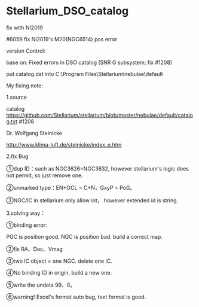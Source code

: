 # Stellarium_DSO_catalog
fix with NI2019



#6059 fix NI2019's M20(NGC6514) pos error







version Control:

base on: Fixed errors in DSO catalog (SNR G subsystem; fix #1208)



put catalog.dat into C:\Program Files\Stellarium\nebulae\default



My fixing note:

1.source

catalog
https://github.com/Stellarium/stellarium/blob/master/nebulae/default/catalog.txt #1208

Dr. Wolfgang Steinicke

http://www.klima-luft.de/steinicke/index_e.htm

2.fix Bug

①dup ID：such as NGC3626=NGC3632, however stellarium's logic does not permit, so just remove one.

②unmarked type：EN+OCL = C+N，GxyP = PoG。

③NGC/IC in stellarium only allow int， however extended id is string.

3.solving way：

①binding error:

PGC is position good. NGC is position bad. build a correct map.

②fix RA、Dec、Vmag

③two IC object = one NGC. delete one IC.

④No binding ID in origin, build a new one.

⑤write the undata 99、0。

⑥warning! Excel's format auto bug, text format is good.